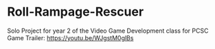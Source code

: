 # Roll-Rampage-Rescuer
Solo Project for year 2 of the Video Game Development class for PCSC
Game Trailer: https://youtu.be/WJgstM0glBs
